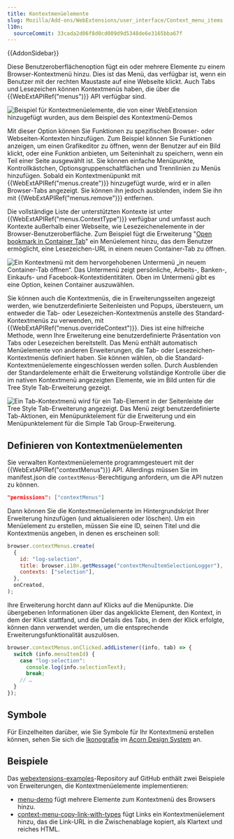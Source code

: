 ```yaml
---
title: Kontextmenüelemente
slug: Mozilla/Add-ons/WebExtensions/user_interface/Context_menu_items
l10n:
  sourceCommit: 33cada2d06f8d0cd009d9d5348de6e3165bba67f
---
```


{{AddonSidebar}}

Diese Benutzeroberflächenoption fügt ein oder mehrere Elemente zu einem Browser-Kontextmenü hinzu. Dies ist das Menü, das verfügbar ist, wenn ein Benutzer mit der rechten Maustaste auf eine Webseite klickt. Auch Tabs und Lesezeichen können Kontextmenüs haben, die über die {{WebExtAPIRef("menus")}} API verfügbar sind.

![Beispiel für Kontextmenüelemente, die von einer WebExtension hinzugefügt wurden, aus dem Beispiel des Kontextmenü-Demos](context_menu_example.png)

Mit dieser Option können Sie Funktionen zu spezifischen Browser- oder Webseiten-Kontexten hinzufügen. Zum Beispiel können Sie Funktionen anzeigen, um einen Grafikeditor zu öffnen, wenn der Benutzer auf ein Bild klickt, oder eine Funktion anbieten, um Seiteninhalt zu speichern, wenn ein Teil einer Seite ausgewählt ist. Sie können einfache Menüpunkte, Kontrollkästchen, Optionsgruppenschaltflächen und Trennlinien zu Menüs hinzufügen. Sobald ein Kontextmenüpunkt mit {{WebExtAPIRef("menus.create")}} hinzugefügt wurde, wird er in allen Browser-Tabs angezeigt. Sie können ihn jedoch ausblenden, indem Sie ihn mit {{WebExtAPIRef("menus.remove")}} entfernen.

Die vollständige Liste der unterstützten Kontexte ist unter {{WebExtAPIRef("menus.ContextType")}} verfügbar und umfasst auch Kontexte außerhalb einer Webseite, wie Lesezeichenelemente in der Browser-Benutzeroberfläche. Zum Beispiel fügt die Erweiterung "[Open bookmark in Container Tab](https://github.com/Rob--W/bookmark-container-tab)" ein Menüelement hinzu, das dem Benutzer ermöglicht, eine Lesezeichen-URL in einem neuen Container-Tab zu öffnen.

![Ein Kontextmenü mit dem hervorgehobenen Untermenü „in neuem Container-Tab öffnen“. Das Untermenü zeigt persönliche, Arbeits-, Banken-, Einkaufs- und Facebook-Kontextidentitäten. Oben im Untermenü gibt es eine Option, keinen Container auszuwählen.](extension_context_menu.png)

Sie können auch die Kontextmenüs, die in Erweiterungsseiten angezeigt werden, wie benutzerdefinierte Seitenleisten und Popups, übersteuern, um entweder die Tab- oder Lesezeichen-Kontextmenüs anstelle des Standard-Kontextmenüs zu verwenden, mit {{WebExtAPIRef("menus.overrideContext")}}. Dies ist eine hilfreiche Methode, wenn Ihre Erweiterung eine benutzerdefinierte Präsentation von Tabs oder Lesezeichen bereitstellt. Das Menü enthält automatisch Menüelemente von anderen Erweiterungen, die Tab- oder Lesezeichen-Kontextmenüs definiert haben. Sie können wählen, ob die Standard-Kontextmenüelemente eingeschlossen werden sollen. Durch Ausblenden der Standardelemente erhält die Erweiterung vollständige Kontrolle über die im nativen Kontextmenü angezeigten Elemente, wie im Bild unten für die Tree Style Tab-Erweiterung gezeigt.

![Ein Tab-Kontextmenü wird für ein Tab-Element in der Seitenleiste der Tree Style Tab-Erweiterung angezeigt. Das Menü zeigt benutzerdefinierte Tab-Aktionen, ein Menüpunktelement für die Erweiterung und ein Menüpunktelement für die Simple Tab Group-Erweiterung.](custom_sidebar_tab_menu.png)

## Definieren von Kontextmenüelementen

Sie verwalten Kontextmenüelemente programmgesteuert mit der {{WebExtAPIRef("contextMenus")}} API. Allerdings müssen Sie im manifest.json die `contextMenus`-Berechtigung anfordern, um die API nutzen zu können.

```json
"permissions": ["contextMenus"]
```

Dann können Sie die Kontextmenüelemente im Hintergrundskript Ihrer Erweiterung hinzufügen (und aktualisieren oder löschen). Um ein Menüelement zu erstellen, müssen Sie eine ID, seinen Titel und die Kontextmenüs angeben, in denen es erscheinen soll:

```js
browser.contextMenus.create(
  {
    id: "log-selection",
    title: browser.i18n.getMessage("contextMenuItemSelectionLogger"),
    contexts: ["selection"],
  },
  onCreated,
);
```

Ihre Erweiterung horcht dann auf Klicks auf die Menüpunkte. Die übergebenen Informationen über das angeklickte Element, den Kontext, in dem der Klick stattfand, und die Details des Tabs, in dem der Klick erfolgte, können dann verwendet werden, um die entsprechende Erweiterungsfunktionalität auszulösen.

```js
browser.contextMenus.onClicked.addListener((info, tab) => {
  switch (info.menuItemId) {
    case "log-selection":
      console.log(info.selectionText);
      break;
    // …
  }
});
```

## Symbole

Für Einzelheiten darüber, wie Sie Symbole für Ihr Kontextmenü erstellen können, sehen Sie sich die [Ikonografie](https://acorn.firefox.com/latest/styles/iconography-q7JqGl5H) im [Acorn Design System](https://acorn.firefox.com/latest) an.

## Beispiele

Das [webextensions-examples](https://github.com/mdn/webextensions-examples)-Repository auf GitHub enthält zwei Beispiele von Erweiterungen, die Kontextmenüelemente implementieren:

- [menu-demo](https://github.com/mdn/webextensions-examples/tree/main/menu-demo) fügt mehrere Elemente zum Kontextmenü des Browsers hinzu.
- [context-menu-copy-link-with-types](https://github.com/mdn/webextensions-examples/tree/main/context-menu-copy-link-with-types) fügt Links ein Kontextmenüelement hinzu, das die Link-URL in die Zwischenablage kopiert, als Klartext und reiches HTML.
